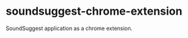 soundsuggest-chrome-extension
=============================

SoundSuggest application as a chrome extension.
